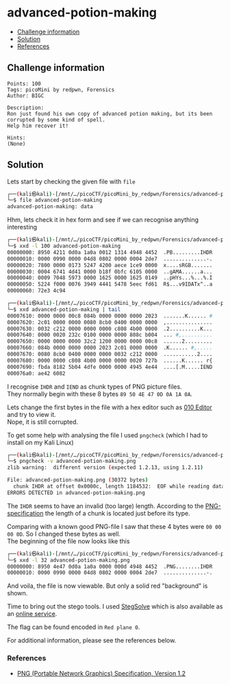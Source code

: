 # advanced-potion-making

- [Challenge information](#challenge-information)
- [Solution](#solution)
- [References](#references)

## Challenge information
```
Points: 100
Tags: picoMini by redpwn, Forensics
Author: BIGC

Description:
Ron just found his own copy of advanced potion making, but its been corrupted by some kind of spell. 
Help him recover it!

Hints:
(None)
```

## Solution

Lets start by checking the given file with `file`
```bash
┌──(kali㉿kali)-[/mnt/…/picoCTF/picoMini_by_redpwn/Forensics/advanced-potion-making]
└─$ file advanced-potion-making 
advanced-potion-making: data
```

Hhm, lets check it in hex form and see if we can recognise anything interesting
```bash
┌──(kali㉿kali)-[/mnt/…/picoCTF/picoMini_by_redpwn/Forensics/advanced-potion-making]
└─$ xxd -l 100 advanced-potion-making 
00000000: 8950 4211 0d0a 1a0a 0012 1314 4948 4452  .PB.........IHDR
00000010: 0000 0990 0000 04d8 0802 0000 0004 2de7  ..............-.
00000020: 7800 0000 0173 5247 4200 aece 1ce9 0000  x....sRGB.......
00000030: 0004 6741 4d41 0000 b18f 0bfc 6105 0000  ..gAMA......a...
00000040: 0009 7048 5973 0000 1625 0000 1625 0149  ..pHYs...%...%.I
00000050: 5224 f000 0076 3949 4441 5478 5eec fd61  R$...v9IDATx^..a
00000060: 72e3 4c94 

┌──(kali㉿kali)-[/mnt/…/picoCTF/picoMini_by_redpwn/Forensics/advanced-potion-making]
└─$ xxd advanced-potion-making | tail
00007610: 0000 0000 00c8 084b 0000 0000 0000 2023  .......K...... #
00007620: 2c01 0000 0000 0080 8cb0 0400 0000 0000  ,...............
00007630: 0032 c212 0000 0000 0000 c808 4b00 0000  .2..........K...
00007640: 0000 0020 232c 0100 0000 0000 808c b004  ... #,..........
00007650: 0000 0000 0000 32c2 1200 0000 0000 00c8  ......2.........
00007660: 084b 0000 0000 0000 2023 2c01 0000 0000  .K...... #,.....
00007670: 0080 8cb0 0400 0000 0000 0032 c212 0000  ...........2....
00007680: 0000 0000 c808 4b00 0000 0000 0020 727b  ......K...... r{
00007690: fbda 8182 5b04 4dfe 0000 0000 4945 4e44  ....[.M.....IEND
000076a0: ae42 6082  
```

I recognise `IHDR` and `IEND` as chunk types of PNG picture files.  
They normally begin with these 8 bytes `89 50 4E 47 0D 0A 1A 0A`.

Lets change the first bytes in the file with a hex editor such as [010 Editor](https://www.sweetscape.com/010editor/) and try to view it.  
Nope, it is still corrupted.

To get some help with analysing the file I used `pngcheck` (which I had to install on my Kali Linux)
```bash
┌──(kali㉿kali)-[/mnt/…/picoCTF/picoMini_by_redpwn/Forensics/advanced-potion-making]
└─$ pngcheck -v advanced-potion-making.png
zlib warning:  different version (expected 1.2.13, using 1.2.11)

File: advanced-potion-making.png (30372 bytes)
  chunk IHDR at offset 0x0000c, length 1184532:  EOF while reading data
ERRORS DETECTED in advanced-potion-making.png
```

The `IHDR` seems to have an invalid (too large) length. According to the [PNG-specification](http://www.libpng.org/pub/png/spec/1.2/PNG-Structure.html) the length of a chunk is located just before its type.  

Comparing with a known good PNG-file I saw that these 4 bytes were `00 00 00 0D`. So I changed these bytes as well.  
The beginning of the file now looks like this
```bash
┌──(kali㉿kali)-[/mnt/…/picoCTF/picoMini_by_redpwn/Forensics/advanced-potion-making]
└─$ xxd -l 32 advanced-potion-making.png 
00000000: 8950 4e47 0d0a 1a0a 0000 000d 4948 4452  .PNG........IHDR
00000010: 0000 0990 0000 04d8 0802 0000 0004 2de7  ..............-.
```

And voila, the file is now viewable. But only a solid red "background" is shown.

Time to bring out the stego tools. I used [StegSolve](https://github.com/Giotino/stegsolve/releases) which is also available as an [online service](https://stegonline.georgeom.net/upload).

The flag can be found encoded in `Red plane 0`.


For additional information, please see the references below.

### References

- [PNG (Portable Network Graphics) Specification, Version 1.2](http://www.libpng.org/pub/png/spec/1.2/PNG-Structure.html)
